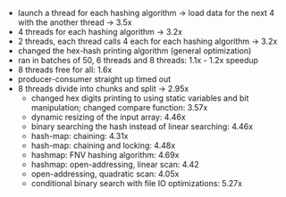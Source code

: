 - launch a thread for each hashing algorithm -> load data for the next 4 with the another thread -> 3.5x
- 4 threads for each hashing algorithm -> 3.2x
- 2 threads, each thread calls 4 each for each hashing algorithm -> 3.2x
- changed the hex-hash printing algorithm (general optimization)
- ran in batches of 50, 6 threads and 8 threads: 1.1x - 1.2x speedup
- 8 threads free for all: 1.6x
- producer-consumer straight up timed out
- 8 threads divide into chunks and split -> 2.95x
	- changed hex digits printing to using static variables and bit manipulation; changed compare function: 3.57x
	- dynamic resizing of the input array: 4.46x
	- binary searching the hash instead of linear searching: 4.46x
	- hash-map: chaining: 4.31x
	- hash-map: chaining and locking: 4.48x
	- hashmap: FNV hashing algorithm: 4.69x
	- hashmap: open-addressing, linear scan: 4.42
	- open-addressing, quadratic scan: 4.05x
	- conditional binary search with file IO optimizations: 5.27x



